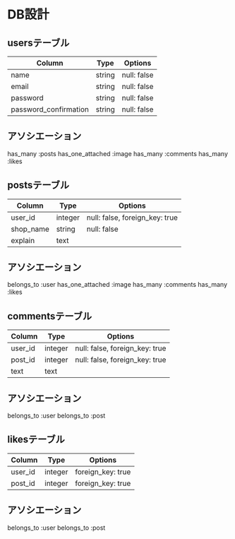 # DB設計

## usersテーブル
| Column                | Type   | Options     |
| --------------------- | ------ | ----------- |
| name                  | string | null: false |
| email                 | string | null: false |
| password              | string | null: false |
| password_confirmation | string | null: false |
## アソシエーション
has_many :posts
has_one_attached :image
has_many :comments
has_many :likes

## postsテーブル
| Column         | Type    | Options                        |
| -------------- | ------- | ------------------------------ |
| user_id        | integer | null: false, foreign_key: true |
| shop_name      | string  | null: false                    |
| explain        | text    |                                |
## アソシエーション
belongs_to :user
has_one_attached :image
has_many :comments
has_many :likes

## commentsテーブル
| Column  | Type    | Options                        |
| ------- | ------- | ------------------------------ |
| user_id | integer | null: false, foreign_key: true |
| post_id | integer | null: false, foreign_key: true |
| text    | text    |                                |
## アソシエーション
belongs_to :user
belongs_to :post

## likesテーブル
| Column  | Type    | Options           |
| ------- | ------- | ----------------- |
| user_id | integer | foreign_key: true |
| post_id | integer | foreign_key: true |
## アソシエーション
belongs_to :user
belongs_to :post
